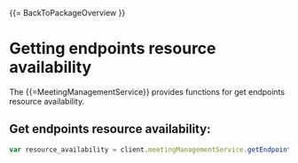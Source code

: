 {{= BackToPackageOverview }}

# Getting endpoints resource availability

The {{=MeetingManagementService}} provides functions for get endpoints resource availability.

## Get endpoints resource availability:

```javascript
var resource_availability = client.meetingManagementService.getEndpointResourceAvailability(startTime, terminalIds);
```
